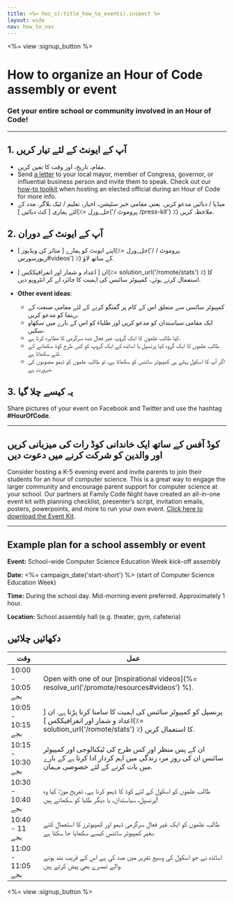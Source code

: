 ```yaml
---
title: <%= hoc_s(:title_how_to_events).inspect %>
layout: wide
nav: how_to_nav
---
```

<%= view :signup_button %>

# How to organize an Hour of Code assembly or event

### Get your entire school or community involved in an Hour of Code!

* * *

## 1. آپ کے ایونٹ کے لئے تیار کریں

- مقام، تاریخ، اور وقت کا تعین کریں.
- Send [a letter](https://hourofcode.com/promote/resources#sample-emails) to your local mayor, member of Congress, governor, or influential business person and invite them to speak. Check out our [how-to toolkit](%=localized_file('/files/elected-official.pdf')%) when hosting an elected official during an Hour of Code for more info.
- میڈیا / دبائیں مدعو کریں. یعنی مقامی خبر سٹیشن، اخبار، تعلیم / ٹیک بلاگر. مدد کے لئے ہماری [ کٹ دبائیں ](٪= حل_ورل('/ پروموٹ /press-kit') ٪) ملاحظہ کریں.

## 2. آپ کے ایونٹ کے دوران

- اپنے ایونٹ کو ہمارے [ متاثر کن ویڈیوز ](٪= حل_ورل('/ پروموٹ / ریورسورس#videos') ٪) کے ساتھ لاؤ.
- ان [ اعداد و شمار اور انفرافیککس ](٪= solution_url('/romote/stats') ٪) کا استعمال کرتے ہوئے، کمپیوٹر سائنس کی اہمیت کا جائزہ لے کر انٹرویو دیں.   
      
    
- **Other event ideas**: 
    - کمپیوٹر سائنس سے متعلق اس کے کام پر گفتگو کرنے کے لئے مقامی صنعت کے رہنما کو مدعو کریں.
    - ایک مقامی سیاستدان کو مدعو کریں اور طلباء کو اس کے بارے میں سکھاو سکیں.
    - کیا طالب علموں کا ایک گروپ غیر فعال شدہ سرگرمی کا مظاہرہ کرتا ہے.
    - طالب علموں کا ایک گروہ کیا پرنسپل یا اساتذہ کے ایک گروپ کو کس طرح کوڈ سکھانے کے لئے سکھاتا ہے.
    - اگر آپ کا اسکول پہلے ہی کمپیوٹر سائنس کو سکھاتا ہے، تو طالب علموں کو ڈیمو منصوبوں کی ضرورت ہے.

## 3. یہ کیسے چلا گیا

Share pictures of your event on Facebook and Twitter and use the hashtag **#HourOfCode**.

* * *

## کوڈ آفس کے ساتھ ایک خاندانی کوڈ رات کی میزبانی کریں اور والدین کو شرکت کرنے میں دعوت دیں

Consider hosting a K-5 evening event and invite parents to join their students for an hour of computer science. This is a great way to engage the larger community and encourage parent support for computer science at your school. Our partners at Family Code Night have created an all-in-one event kit with planning checklist, presenter’s script, invitation emails, posters, powerpoints, and more to run your own event. [Click here to download the Event Kit](http://www.familycodenight.org/DownloadCodeDotOrg.html).

* * *

## Example plan for a school assembly or event

**Event:** School-wide Computer Science Education Week kick-off assembly

**Date:** <%= campaign_date('start-short') %> (start of Computer Science Education Week)

**Time:** During the school day. Mid-morning event preferred. Approximately 1 hour.

**Location:** School assembly hall (e.g. theater, gym, cafeteria)

## دکھائیں چلائیں

| وقت               | عمل                                                                                                                                             |
| ----------------- | ----------------------------------------------------------------------------------------------------------------------------------------------- |
| 10:00 - 10:05 بجے | Open with one of our [inspirational videos](%= resolve_url('/promote/resources#videos') %).                                                     |
| 10:05 - 10:15 بجے | پرنسپل کو کمپیوٹر سائنس کی اہمیت کا سامنا کرنا پڑتا ہے. ان [ اعداد و شمار اور انفرافیککس ](٪= solution_url('/romote/stats') ٪) کا استعمال کریں. |
| 10:15 - 10:30 بجے | ان کے پس منظر اور کس طرح کی ٹیکنالوجی اور کمپیوٹر سائنس ان کی روز مرہ زندگی میں اہم کردار ادا کرتا ہے کے بارے میں بات کرنے کے لئے خصوصی مہمان.  |
| 10:30 - 10:40 بجے | طالب علموں کو اسکول کے لئے کوڈ کا ڈیمو کرنا ہے. تفریح موڑ: کیا وہ پرنسپل، سیاستدان، یا دیگر طلبا کو سکھاتے ہیں!                                 |
| 10:40 - 11 بجے    | طالب علموں کو ایک غیر فعال سرگرمی ڈیمو اور کمپیوٹرز کا استعمال کئے بغیر کمپیوٹر سائنس کیسے سکھایا جا سکتا ہے.                                   |
| 11:00 - 11:05 بجے | اساتذہ نے جو اسکول کی وسیع تقریر میں مدد کی ہے اس کے قریب بند ہونے والے تبصرے بھی پیش کرتے ہیں.                                                 |

<%= view :signup_button %>